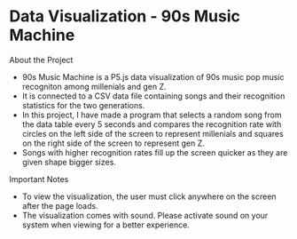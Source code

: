 # Data Visualization - 90s Music Machine

About the Project

- 90s Music Machine is a P5.js data visualization of 90s music pop music recogniton among millenials and gen Z.
- It is connected to a CSV data file containing songs and their recognition statistics for the two generations.
- In this project, I have made a program that selects a random song from the data table every 5 seconds and compares the recognition rate with circles on the left side of the screen to represent millenials and squares on the right side of the screen to represent gen Z.
- Songs with higher recognition rates fill up the screen quicker as they are given shape bigger sizes.

Important Notes

- To view the visualization, the user must click anywhere on the screen after the page loads.
- The visualization comes with sound. Please activate sound on your system when viewing for a better experience.
